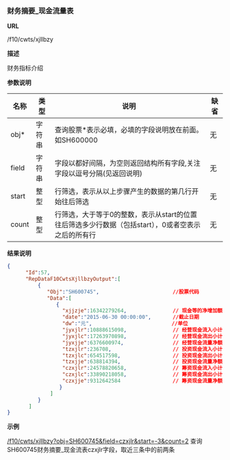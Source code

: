 
### 财务摘要_现金流量表

**URL**

/f10/cwts/xjllbzy

**描述**

财务指标介绍

**参数说明**

|名称|类型|说明|缺省|
| -------- | -------- | -------- | -------- |
|obj\*|字符串|查询股票\*表示必填，必填的字段说明放在前面。如SH600000|无|
|field|字符串|字段以都好间隔，为空则返回结构所有字段,关注字段以逗号分隔(见返回说明)|无|
|start|整型|行筛选，表示从以上步骤产生的数据的第几行开始往后筛选|无|
|count|整型|行筛选，大于等于0的整数，表示从start的位置往后筛选多少行数据（包括start），0或者空表示之后的所有行|无|


**结果说明**

```json
{
      "Id":57,
      "RepDataF10CwtsXjllbzyOutput":[
          {
             "Obj":"SH600745",                        //股票代码
             "Data":[
                {
                  "xjjzje":16342279264,               // 现金等的净增加额 
                  "date":"2015-06-30 00:00:00",       //截止日期
                  "dw":"元",                          //单位
                  "jyxjlr":10888615098,               // 经营现金流入小计
                  "jyxjlc":17263970898,               // 经营现金流出小计
                  "jyxjje":6376600974,                // 经营现金流量净额
                  "tzxjlr":236708,                    // 投资现金流入小计
                  "tzxjlc":654517598,                 // 投资现金流出小计
                  "tzxjje":638814394,                 // 投资现金流量净额
                  "czxjlr":24578820658,               // 筹资现金流入小计
                  "czxjlc":33890218058,               // 筹资现金流出小计
                  "czxjje":9312642584                 // 筹资现金流量净额
                 }
              ]
          }
       ]
}

```

**示例**

[/f10/cwts/xjllbzy?obj=SH600745&field=czxjlr&start=-3&count=2]($APIHOST$/f10/cwts/xjllbzy?obj=SH600745&field=czxjlr&start=-3&count=2)
查询SH600745财务摘要_现金流表czxjlr字段，取近三条中的前两条

